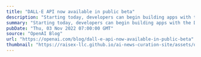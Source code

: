 ```yaml
---
title: "DALL·E API now available in public beta"
description: "Starting today, developers can begin building apps with the DALL·E API."
summary: "Starting today, developers can begin building apps with the DALL·E API."
pubDate: "Thu, 03 Nov 2022 07:00:00 GMT"
source: "OpenAI Blog"
url: "https://openai.com/blog/dall-e-api-now-available-in-public-beta"
thumbnail: "https://raisex-llc.github.io/ai-news-curation-site/assets/openai_logo.png"
---
```


